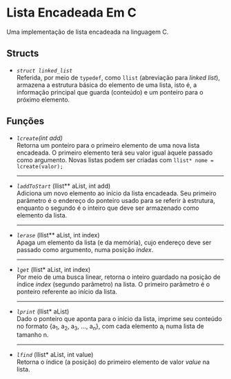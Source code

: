 <h1> Lista Encadeada Em C</h1>
Uma implementação de lista encadeada na linguagem C.

<h2>Structs</h2>
<ul>
<li><i><code>struct linked_list</code></i></li>
Referida, por meio de <code>typedef</code>, como <code>llist</code> (abreviação para <i>linked list</i>), armazena a estrutura básica do elemento de uma lista, isto é, a informação principal que guarda (conteúdo) e um ponteiro para o próximo elemento.
</ul>

<h2>Funções</h2>
<ul>
<li><i><code>lcreate</code>(int add)</i></li>
Retorna um ponteiro para o primeiro elemento de uma nova lista encadeada. O primeiro elemento terá seu valor igual àquele passado como argumento. Novas listas podem ser criadas com <code>llist* nome = lcreate(valor);</code> 
<hr/>

<li><i><code>laddToStart</code></i> (llist** aList, int add)</code></li>
Adiciona um novo elemento ao início da lista encadeada. Seu primeiro parâmetro é o endereço do ponteiro usado para se referir à estrutura, enquanto o segundo é o inteiro que deve ser armazenado como elemento da lista. 
<hr/>

<li><i><code>lerase</code></i> (llist** aList, int index)</code></li>
Apaga um elemento da lista (e da memória), cujo endereço deve ser passado como argumento, numa posição <i>index</i>.
<hr/>

<li><i><code>lget</code></i> (llist* aList, int index)</code></li>
Por meio de uma busca linear, retorna o inteiro guardado na posição de índice <i>index</i> (segundo parâmetro) na lista. O primeiro parâmetro é o ponteiro referente ao início da lista. 
<hr/>

<li><i><code>lprint</code></i> (llist* aList)</code></li>
Dado o ponteiro que aponta para o início da lista, imprime seu conteúdo no formato {a<sub>1</sub>, a<sub>2</sub>, a<sub>3</sub>, ..., a<sub>n</sub>}, com cada elemento a<sub>i</sub> numa lista de tamanho n.
<hr/>

<li><i><code>lfind</code></i> (llist* aList, int value)</code></li>
Retorna o índice (a posição) do primeiro elemento de valor <i>value</i> na lista.

</ul>
